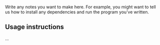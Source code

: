 Write any notes you want to make here. For example, you might want to
tell us how to install any dependencies and run the program you've
written.

## Usage instructions
...